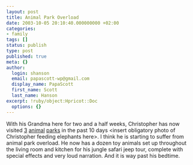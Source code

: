 ```yaml
---
layout: post
title: Animal Park Overload
date: 2003-10-05 20:10:40.000000000 +02:00
categories:
- family
tags: []
status: publish
type: post
published: true
meta: {}
author:
  login: shanson
  email: papascott-wp@gmail.com
  display_name: PapaScott
  first_name: Scott
  last_name: Hanson
excerpt: !ruby/object:Hpricot::Doc
  options: {}
---
```

<p>With his Grandma here for two and a half weeks, Christopher has now visited <a title="Willkommen beim Wildpark Lüneburger Heide" href="http://www.wild-park.de/">3</a> <a title="Willkommen im Serengetipark!" href="http://www.serengeti-park.de/">animal</a> <a title="Tierpark Hagenbeck" href="http://www.hagenbeck.de/">parks</a> in the past 10 days &lt;insert obligatory photo of Christopher feeding elephants here&gt;. I think he is starting to suffer from animal park overload. He now has a dozen toy animals set up throughout the living room and kitchen for his jungle safari jeep tour, complete with special effects and very loud narration. And it is way past his bedtime.</p>
